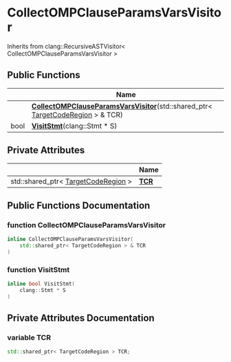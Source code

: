 # CollectOMPClauseParamsVarsVisitor





Inherits from clang::RecursiveASTVisitor< CollectOMPClauseParamsVarsVisitor >

## Public Functions

|                | Name           |
| -------------- | -------------- |
| | **[CollectOMPClauseParamsVarsVisitor](../Classes/classCollectOMPClauseParamsVarsVisitor.md#function-collectompclauseparamsvarsvisitor)**(std::shared_ptr< [TargetCodeRegion](../Classes/classTargetCodeRegion.md) > & TCR) |
| bool | **[VisitStmt](../Classes/classCollectOMPClauseParamsVarsVisitor.md#function-visitstmt)**(clang::Stmt * S) |

## Private Attributes

|                | Name           |
| -------------- | -------------- |
| std::shared_ptr< [TargetCodeRegion](../Classes/classTargetCodeRegion.md) > | **[TCR](../Classes/classCollectOMPClauseParamsVarsVisitor.md#variable-tcr)**  |

## Public Functions Documentation

### function CollectOMPClauseParamsVarsVisitor

```cpp
inline CollectOMPClauseParamsVarsVisitor(
    std::shared_ptr< TargetCodeRegion > & TCR
)
```


### function VisitStmt

```cpp
inline bool VisitStmt(
    clang::Stmt * S
)
```


## Private Attributes Documentation

### variable TCR

```cpp
std::shared_ptr< TargetCodeRegion > TCR;
```


